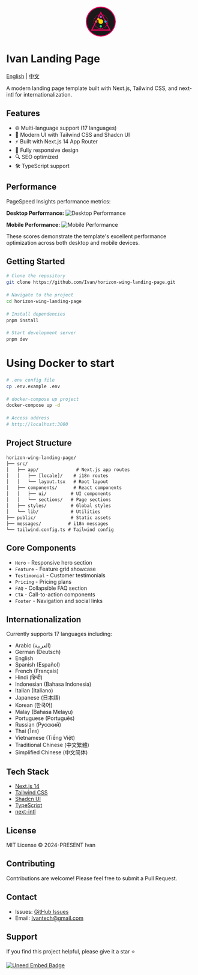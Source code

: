 <p align="center">
  <img src="public/logo.svg" alt="Ivan Logo" width="80" height="80" style="border-radius: 50%;" />
</p>

# Ivan Landing Page

[English](./README.md) | [中文](./README.zh.md)

A modern landing page template built with Next.js, Tailwind CSS, and next-intl for internationalization.

## Features

- 🌐 Multi-language support (17 languages)
- 🎨 Modern UI with Tailwind CSS and Shadcn UI
- ⚡ Built with Next.js 14 App Router
- 📱 Fully responsive design
- 🔍 SEO optimized
- 🛠 TypeScript support

## Performance

PageSpeed Insights performance metrics:

**Desktop Performance:**
![Desktop Performance](docs/1.png)

**Mobile Performance:**
![Mobile Performance](docs/2.png)

These scores demonstrate the template's excellent performance optimization across both desktop and mobile devices.

## Getting Started

```bash
# Clone the repository
git clone https://github.com/Ivan/horizon-wing-landing-page.git

# Navigate to the project
cd horizon-wing-landing-page

# Install dependencies
pnpm install

# Start development server
pnpm dev
```

# Using Docker to start

```bash
# .env config file
cp .env.example .env

# docker-compose up project
docker-compose up -d

# Access address
# http://localhost:3000
```

## Project Structure

```shell
horizon-wing-landing-page/
├── src/
│   ├── app/              # Next.js app routes
│   │   ├── [locale]/    # i18n routes
│   │   └── layout.tsx   # Root layout
│   ├── components/      # React components
│   │   ├── ui/         # UI components
│   │   └── sections/   # Page sections
│   ├── styles/         # Global styles
│   └── lib/            # Utilities
├── public/             # Static assets
├── messages/          # i18n messages
└── tailwind.config.ts # Tailwind config
```

## Core Components

- `Hero` - Responsive hero section
- `Feature` - Feature grid showcase
- `Testimonial` - Customer testimonials
- `Pricing` - Pricing plans
- `FAQ` - Collapsible FAQ section
- `CTA` - Call-to-action components
- `Footer` - Navigation and social links

## Internationalization

Currently supports 17 languages including:

- Arabic (العربية)
- German (Deutsch)
- English
- Spanish (Español)
- French (Français)
- Hindi (हिन्दी)
- Indonesian (Bahasa Indonesia)
- Italian (Italiano)
- Japanese (日本語)
- Korean (한국어)
- Malay (Bahasa Melayu)
- Portuguese (Português)
- Russian (Русский)
- Thai (ไทย)
- Vietnamese (Tiếng Việt)
- Traditional Chinese (中文繁體)
- Simplified Chinese (中文简体)

## Tech Stack

- [Next.js 14](https://nextjs.org/)
- [Tailwind CSS](https://tailwindcss.com/)
- [Shadcn UI](https://ui.shadcn.com/)
- [TypeScript](https://www.typescriptlang.org/)
- [next-intl](https://next-intl-docs.vercel.app/)

## License

MIT License © 2024-PRESENT Ivan

## Contributing

Contributions are welcome! Please feel free to submit a Pull Request.

## Contact

- Issues: [GitHub Issues](https://github.com/Ivan/horizon-wing-landing-page/issues)
- Email: <Ivantech@gmail.com>

## Support

If you find this project helpful, please give it a star ⭐️

<a href="https://www.uneed.best/tool/Ivan-landing-page">
  <img src="https://www.uneed.best/EMBED3.png" alt="Uneed Embed Badge" width="200" height="auto" />
</a>
